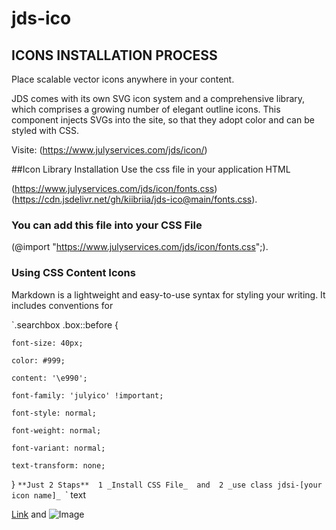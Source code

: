 # jds-ico

## ICONS INSTALLATION PROCESS

Place scalable vector icons anywhere in your content.

JDS comes with its own SVG icon system and a comprehensive library, which comprises a growing number of elegant outline icons.
This component injects SVGs into the site, so that they adopt color and can be styled with CSS.

Visite: (https://www.julyservices.com/jds/icon/)

##Icon Library Installation
Use the css file in your application HTML

 (https://www.julyservices.com/jds/icon/fonts.css)
 (https://cdn.jsdelivr.net/gh/kiibriia/jds-ico@main/fonts.css).
  
### You can add this file into your CSS File
(@import "https://www.julyservices.com/jds/icon/fonts.css";).

### Using CSS Content Icons

Markdown is a lightweight and easy-to-use syntax for styling your writing. It includes conventions for

`.searchbox .box::before {

    font-size: 40px;
    
    color: #999;
    
    content: '\e990';
    
    font-family: 'julyico' !important;
    
    font-style: normal;
    
    font-weight: normal;
    
    font-variant: normal;
    
    text-transform: none;
    
}
`
**Just 2 Staps** 
1 _Install CSS File_ 
and 
2 _use class jdsi-[your icon name]_ 
`<i class="jdsi-cup"></i>` text

[Link](https://www.julyservices.com/jds/icon/) and ![Image](https://www.julyservices.com/jds/icon/july-ico.jpg)
```
